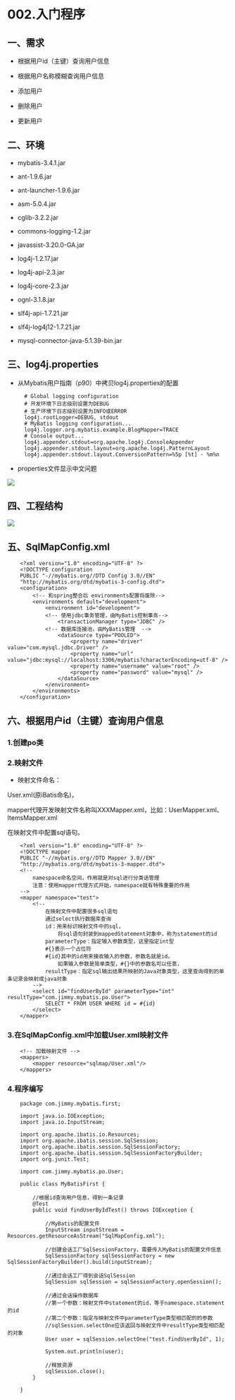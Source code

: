 # 002.入门程序

## 一、需求

* 根据用户id（主键）查询用户信息

* 根据用户名称模糊查询用户信息

* 添加用户

* 删除用户

* 更新用户

## 二、环境

* mybatis-3.4.1.jar


* ant-1.9.6.jar
* ant-launcher-1.9.6.jar
* asm-5.0.4.jar
* cglib-3.2.2.jar
* commons-logging-1.2.jar
* javassist-3.20.0-GA.jar
* log4j-1.2.17.jar
* log4j-api-2.3.jar
* log4j-core-2.3.jar
* ognl-3.1.8.jar
* slf4j-api-1.7.21.jar
* slf4j-log4j12-1.7.21.jar


* mysql-connector-java-5.1.39-bin.jar

## 三、log4j.properties

* 从Mybatis用户指南（p90）中拷贝log4j.properties的配置

		# Global logging configuration
		# 开发环境下日志级别设置为DEBUG
		# 生产环境下日志级别设置为INFO或ERROR
		log4j.rootLogger=DEBUG, stdout
		# MyBatis logging configuration...
		log4j.logger.org.mybatis.example.BlogMapper=TRACE
		# Console output...
		log4j.appender.stdout=org.apache.log4j.ConsoleAppender
		log4j.appender.stdout.layout=org.apache.log4j.PatternLayout
		log4j.appender.stdout.layout.ConversionPattern=%5p [%t] - %m%n

* properties文件显示中文问题

![](../imgs/002.入门程序/001.png)

## 四、工程结构

![](../imgs/002.入门程序/002.png)

## 五、SqlMapConfig.xml

		<?xml version="1.0" encoding="UTF-8" ?>
		<!DOCTYPE configuration
		PUBLIC "-//mybatis.org//DTD Config 3.0//EN"
		"http://mybatis.org/dtd/mybatis-3-config.dtd">
		<configuration>
			<!-- 和spring整合后 environments配置将废除-->
			<environments default="development">
				<environment id="development">
				<!-- 使用jdbc事务管理，由MyBatis控制事务-->
					<transactionManager type="JDBC" />
				<!-- 数据库连接池，由MyBatis管理  -->
					<dataSource type="POOLED">
						<property name="driver" value="com.mysql.jdbc.Driver" />
						<property name="url" value="jdbc:mysql://localhost:3306/mybatis?characterEncoding=utf-8" />
						<property name="username" value="root" />
						<property name="password" value="mysql" />
					</dataSource>
				</environment>
			</environments>	
		</configuration>

## 六、根据用户id（主键）查询用户信息

### 1.创建po类

### 2.映射文件

* 映射文件命名：

User.xml(原iBatis命名)，

mapper代理开发映射文件名称叫XXXMapper.xml，比如：UserMapper.xml、ItemsMapper.xml

在映射文件中配置sql语句。

		<?xml version="1.0" encoding="UTF-8" ?>
		<!DOCTYPE mapper
		PUBLIC "-//mybatis.org//DTD Mapper 3.0//EN"
		"http://mybatis.org/dtd/mybatis-3-mapper.dtd">
		<!-- 
			namespace命名空间，作用就是对sql进行分类话管理
			注意：使用mapper代理方式开始，namespace就有特殊重要的作用
		-->
		<mapper namespace="test">
			<!-- 
				在映射文件中配置很多sql语句
				通过select执行数据库查询
				id：用来标识映射文件中的sql，
					将sql语句封装到mappedStatement对象中，称为statement的id
				parameterType：指定输入参数类型，这里指定int型
				#{}表示一个占位符
				#{id}其中的id用来接收输入的参数，参数名就是id，
					如果输入参数是简单类型，#{}中的参数名可以任意，
				resultType：指定sql输出结果所映射的Java对象类型，这里查询得到的单条记录会映射成java对象
			-->
			<select id="findUserById" parameterType="int" resultType="com.jimmy.mybatis.po.User">
				SELECT * FROM USER WHERE id = #{id}
			</select>
		</mapper>

### 3.在SqlMapConfig.xml中加载User.xml映射文件

		<!-- 加载映射文件 -->
		<mappers>
			<mapper resource="sqlmap/User.xml"/>
		</mappers>


### 4.程序编写

		package com.jimmy.mybatis.first;
		
		import java.io.IOException;
		import java.io.InputStream;
		
		import org.apache.ibatis.io.Resources;
		import org.apache.ibatis.session.SqlSession;
		import org.apache.ibatis.session.SqlSessionFactory;
		import org.apache.ibatis.session.SqlSessionFactoryBuilder;
		import org.junit.Test;
		
		import com.jimmy.mybatis.po.User;
		
		public class MyBatisFirst {
		
			//根据id查询用户信息，得到一条记录
			@Test
			public void findUserByIdTest() throws IOException {
				
				//MyBatis的配置文件
				InputStream inputStream = Resources.getResourceAsStream("SqlMapConfig.xml");
				
				//创建会话工厂SqlSessionFactory，需要传入MyBatis的配置文件信息
				SqlSessionFactory sqlSessionFactory = new SqlSessionFactoryBuilder().build(inputStream);
				
				//通过会话工厂得到会话SqlSession
				SqlSession sqlSession = sqlSessionFactory.openSession();
				
				//通过会话操作数据库
				//第一个参数：映射文件中statement的id，等于namespace.statement的id
				//第二个参数：指定与映射文件中parameterType类型相匹配的的参数
				//sqlSession.selectOne应该返回与映射文件中resultType类型相匹配的对象
				User user = sqlSession.selectOne("test.findUserById", 1);
				
				System.out.println(user);
				
				//释放资源
				sqlSession.close();
			}
		
		}



















